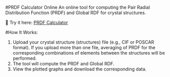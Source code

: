 #PRDF Calculator Online
An online tool for computing the Pair Radial Distribution Function (PRDF) and Global RDF for crystal structures.

🔗 Try it here: [PRDF Calculator](https://rdf-calculator.streamlit.app/)

#How It Works:
1) Upload your crystal structure (structures) file (e.g., CIF or POSCAR format). If you upload more than one file, averaging of PRDF for the corresponding combinations of elements between the structures will be performed. 
2) The tool will compute the PRDF and Global RDF.
3) View the plotted graphs and download the corresponding data. 
